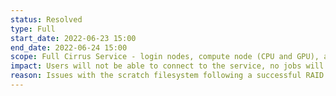 ```yaml
---
status: Resolved
type: Full
start_date: 2022-06-23 15:00
end_date: 2022-06-24 15:00
scope: Full Cirrus Service - login nodes, compute node (CPU and GPU), all filesystems
impact: Users will not be able to connect to the service, no jobs will run and filesystems are unavailable.   
reason: Issues with the scratch filesystem following a successful RAID card replacement
---
```




